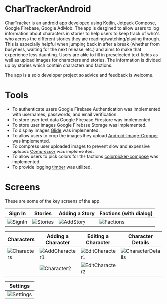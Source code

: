 # CharTrackerAndroid
CharTracker is an android app developed using Kotlin, Jetpack Compose, Google Firebase, Google AdMob. The app is desgined to allow users to log information about characters in stories to help users to keep track of who's who across the different stories they are reading/watching/playing through. This is especially helpful when jumping back in after a break (whether from busyness, waiting for the next release, etc.) and aims to make that experience less daunting. Users are able to fill in preselected text fields as well as upload images for characters and stories. The information is divided up by stories which contain characters and factions. 

The app is a solo developer project so advice and feedback is welcome.

# Tools
- To authenticate users Google Firebase Authentication was implemented with usernames, passwords, and email verification.
- To store user text data Google Firebase Firestore was implemented. 
- To store user images Google Firebase Storage was implemented.
- To display images [Glide](https://github.com/bumptech/glide) was implemented.
- To allow users to crop the images they upload [Android-Image-Cropper](https://github.com/CanHub/Android-Image-Cropper) was implemented.
- To compress user uploaded images to prevent slow and expensive uploads [Compressor](https://github.com/zetbaitsu/Compressor) was implemented.
- To allow users to pick colors for the factions [colorpicker-compose](https://github.com/skydoves/colorpicker-compose) was implemented.
- To provide logging [timber](https://github.com/JakeWharton/timber) was utilized.

# Screens
These are some of the key screens of the app.

| Sign In     | Stories      | Adding a Story | Factions (with dialog) |
| ------------- | ------------- | ------------- | ------------- |
| ![SignIn](https://github.com/rhtakaha/CharTrackerAndroid/assets/55594263/128c06e6-1d05-4d97-946c-74e439285135) | ![Stories](https://github.com/rhtakaha/CharTrackerAndroid/assets/55594263/f222dc42-201c-4fe4-830f-c232c5279b9f) |  ![AddStory](https://github.com/rhtakaha/CharTrackerAndroid/assets/55594263/b3455017-3143-4f97-8c98-fd8e9a3bc736) | ![Factions](https://github.com/rhtakaha/CharTrackerAndroid/assets/55594263/21cf11f1-6674-4061-b542-85ba16858862) |




| Characters     | Adding a Character      | Editing a Character | Character Details |
| ------------- | ------------- | ------------- |------------- |
| ![Characters](https://github.com/rhtakaha/CharTrackerAndroid/assets/55594263/6387c136-3d6f-4421-8ad9-3bb31c1a8bbf) | ![AddCharacter1](https://github.com/rhtakaha/CharTrackerAndroid/assets/55594263/326ff79d-3a4e-492d-8ab1-c3ff3ce50791) | ![EditCharacter1](https://github.com/rhtakaha/CharTrackerAndroid/assets/55594263/d64aab7b-a2d4-48a1-ba41-d958a941be9b) | ![CharacterDetails](https://github.com/rhtakaha/CharTrackerAndroid/assets/55594263/65310f3c-8d75-4226-b5fb-21bbef24a86a) |
| | ![Character2](https://github.com/rhtakaha/CharTrackerAndroid/assets/55594263/59109de9-9368-415f-884d-84ce91b6ff5a) | ![EditCharacter2](https://github.com/rhtakaha/CharTrackerAndroid/assets/55594263/1c2b2e1f-f9fc-4b35-bc72-da7b0294d627) | |

| Settings     |
| ------------- | 
| ![Settings](https://github.com/rhtakaha/CharTrackerAndroid/assets/55594263/d572aea9-41e0-4b72-a30d-e6359f67b6d2) |
